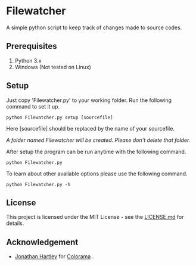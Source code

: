 # Filewatcher

A simple python script to keep track of changes made to source codes.

## Prerequisites

1. Python 3.x
2. Windows (Not tested on Linux)

## Setup

Just copy 'Filewatcher.py' to your working folder. Run the following command to set it up.

```
python Filewatcher.py setup [sourcefile]
```

Here [sourcefile] should be replaced by the name of your sourcefile.

*A folder named Filewatcher will be created. Please don't delete that folder.*

After setup the program can be run anytime with the following command.

```
python Filewatcher.py
```

To learn about other available options please use the following command.

```
python Filewatcher.py -h
```

## License

This project is licensed under the MIT License - see the [LICENSE.md](LICENSE) for details.

## Acknowledgement

* [Jonathan Hartley](https://github.com/tartley) for [Colorama](https://github.com/tartley/colorama) .

